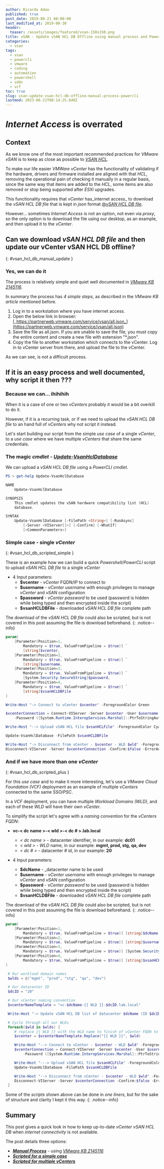 ```yaml
---
author: Ricardo Adao
published: true
post_date: 2019-08-21 08:00:00
last_modified_at: 2019-08-30
header:
  teaser: /assets/images/featured/vsan-150x150.png
title: vSAN - Update vSAN HCL DB Offline using manual process and PowerCLI
categories:
  - vsan
tags:
  - vsan
  - powercli
  - vmware
  - coding
  - automation
  - powershell
  - sddc
  - vcf
toc: true
slug: vsan-update-vsan-hcl-db-offline-manual-process-powercli
lastmod: 2023-06-21T08:14:25.640Z
---
```

# **_Internet Access_ is overrated**

## Context

As we know one of the most important recommended practices for _VMware vSAN_ is to keep as close as possible to [_VSAN HCL_](https://www.vmware.com/resources/compatibility/search.php?deviceCategory=vsan).

To make our life easier _VMWare vCenter_ has the functionality of validating if the hardware, drivers and firmware installed are aligned with that _HCL_, removing the operational pain of checking it manually in a regular basis, since the same way that items are added to the _HCL_, some items are also removed or stop being supported after _ESXi_ upgrades.

This functionality requires that _vCenter_ has_internet access_ to download the _vSAN HCL DB file_ that is kept in _json_ format [@_vSAN HCL DB file_](https://partnerweb.vmware.com/service/vsan/all.json
).

However... sometimes _Internet Access_ is not an option, not even via _proxy_, so the only option is to download the file using our desktop, as an example, and then upload it to the _vCenter_.

## Can we download _vSAN HCL DB file_ and then update our vCenter vSAN HCL DB offline?
{: #vsan_hcl_db_manual_update }

### Yes, we can do it

The process is relatively simple and quiet well documented in [_VMware KB 2145116_](https://kb.vmware.com/s/article/2145116).

In summary the process has *4 simple steps*, as described in the _VMware KB article_ mentioned before.

1. Log in to a workstation where you have internet access.
2. Open the below link in browser:
   [_https://partnerweb.vmware.com/service/vsan/all.json_](https://partnerweb.vmware.com/service/vsan/all.json)
3. Save the file as all.json. If you are unable to save the file, you must copy the entire content and create a new file with extension "*.json".
4. Copy the file to another workstation which connects to the vCenter.  Log in to vCenter server from there, and upload the file to the vCenter.

As we can see, is not a difficult process.

## If it is an easy process and well documented, why script it then ???

### Because we can... ihihihih

When it is a case of one or two _vCenters_ probably it would be a bit overkill to do it.

However, if it is a recurring task, or if we need to upload the _vSAN HCL DB file_ to an hand full of _vCenters_ why not script it instead.

Let's start building our script from the simple _use case_ of a single _vCenter_,  to a _use case_ where we have multiple _vCenters_ that share the same credentials.

### The magic _cmdlet_ - [_Update-VsanHclDatabase_](https://code.vmware.com/doc/preview?id=6330#/doc/Update-VsanHclDatabase.html)

We can upload a _vSAN HCL DB file_ using a _PowerCLI cmdlet_.

```powershell
PS > get-help Update-VsanHclDatabase

NAME
    Update-VsanHclDatabase

SYNOPSIS
    This cmdlet updates the vSAN hardware compatibility list (HCL)
    database.

SYNTAX
    Update-VsanHclDatabase [-FilePath <String>] [-RunAsync]
        [-Server <VIServer[]>] [-Confirm] [-WhatIf]
        [<CommonParameters>]
```

### Simple case - single _vCenter_
{: #vsan_hcl_db_scripted_simple }

These is an example how we can build a quick _Powershell/PowerCLI_ script to upload _vSAN HCL DB file_ to a single _vCenter_  

* 4 Input parameters:
  * **$vcenter**       - _vCenter_ FQDN/IP to connect to
  * **$username**      - _vCenter username_ with enough privileges to manage _vCenter_ and _vSAN_ configuration
  * **$password**      - _vCenter password_ to be used (password is hidden while being typed and then encrypted inside the script)
  * **$vsanHCLDBFile** - downloaded _vSAN HCL DB file_ complete path

The download of the _vSAN HCL DB file_ could also be scripted, but is not covered in this post assuming the file is download beforehand.
{: .notice--info}

```powershell
param(
    [Parameter(Position=1,
        Mandatory = $true, ValueFromPipeline = $true)] `
        [string]$vcenter,
    [Parameter(Position=2,
        Mandatory = $true, ValueFromPipeline = $true)] `
        [string]$username,
    [Parameter(Position=3,
        Mandatory = $true, ValueFromPipeline = $true)] `
        [System.Security.SecureString]$password,
    [Parameter(Position=4,
        Mandatory = $true, ValueFromPipeline = $true)] `
        [string]$vsanHCLDBFile
)

Write-Host "-> Connect to vCenter $vcenter" -ForegroundColor Green

$vcenterConnection = Connect-VIServer -Server $vcenter -User $username `
    -Password ([System.Runtime.InteropServices.Marshal]::PtrToStringAuto([System.Runtime.InteropServices.Marshal]::SecureStringToBSTR($password)))

Write-Host "--> Upload vSAN HCL file $vsanHCLFile" -ForegroundColor Cyan

Update-VsanHclDatabase -FilePath $vsanHCLDBFile

Write-Host "-> Disconnect from vCenter - $vcenter - WLD $wld" -ForegroundColor Green
Disconnect-VIServer -Server $vcenterConnection -Confirm:$false -ErrorAction SilentlyContinue
```

### And if we have more than one _vCenter_
{: #vsan_hcl_db_scripted_plus }

For this _use case_ and to make it more interesting, let's use a _VMware Cloud Foundation (VCF)_ deployment as an example of multiple _vCenters_  connected to the same _SSO/PSC_.

In a _VCF_ deployment, you can have multiple _Workload Domains (WLD)_, and each of these _WLD_ will have their own _vCenter_.

To simplify the script let's agree with a _naming convention_ for the _vCenters_ _FQDN_:

* **vc-< dc name >-< wld >-< dc # >.lab.local**
  * _< dc name >_ - datacenter identifier, in our example: **dc01**
  * _< wld >_     - _WLD_ name, in our example: **mgmt, prod, stg, qa, dev**
  * _< dc # >_    - datacenter # id, in our example: **20**  

* 4 Input parameters:
  * **$dcName**        - _datacenter name to be used
  * **$username**      - _vCenter username_ with enough privileges to manage _vCenter_ and _vSAN_ configuration
  * **$password**      - _vCenter password_ to be used (password is hidden while being typed and then encrypted inside the script)
  * **$vsanHCLDBFile** - downloaded _vSAN HCL DB file_ complete path

The download of the _vSAN HCL DB file_ could also be scripted, but is not covered in this post assuming the file is download beforehand.
{: .notice--info}

```powershell
param(
    [Parameter(Position=1,
        Mandatory = $true, ValueFromPipeline = $true)] [string]$dcName,
    [Parameter(Position=2,
        Mandatory = $true, ValueFromPipeline = $true)] [string]$username,
    [Parameter(Position=3,
        Mandatory = $true, ValueFromPipeline = $true)] [System.Security.SecureString]$password,
    [Parameter(Position=4,
        Mandatory = $true, ValueFromPipeline = $true)] [string]$vsanHCLDBFile
)

 # Our workload domain names
 $wlds = @("mgmt", "prod", "stg", "qa", "dev")

 # Our datacenter ID
 $dcID = "20"

 # Our vCenter naming convention
 $vcenterNameTemplate = "vc-$dcName-{{ WLD }}-$dcID.lab.local"

 Write-Host "-> Update vSAN HCL DB list of datacenter $dcName (ID $dcID) vCenters" -ForegroundColor Green

 # Cycle through all our WLDs
 foreach($wld in $wlds) {
    # replace {{ WLD }} with the WLD name to finish of vCenter FQDN to connect to
    $vcenter = $vcenterNameTemplate.Replace("{{ WLD }}", $wld)

    Write-Host "--> Connect to vCenter - $vcenter - WLD $wld" -ForegroundColor Green
    $vcenterConnection = Connect-VIServer -Server $vcenter -User $username `
        -Password ([System.Runtime.InteropServices.Marshal]::PtrToStringAuto([System.Runtime.InteropServices.Marshal]::SecureStringToBSTR($password)))

    Write-Host "---> Upload vSAN HCL file $vsanHCLFile" -ForegroundColor Cyan
    Update-VsanHclDatabase -FilePath $vsanHCLDBFile

    Write-Host "--> Disconnect from vCenter - $vcenter - WLD $wld" -ForegroundColor Green
    Disconnect-VIServer -Server $vcenterConnection -Confirm:$false -ErrorAction SilentlyContinue
 }
```

Some of the _scripts_ shown above can be done in _one liners_, but for the sake of structure and clarity I kept it this way.
{: .notice--info}

## Summary

 This post gives a quick look in how to keep up-to-date _vCenter_ _vSAN HCL DB_ when _internet connectivity_ is not available.

 The post details three options:

* [_**Manual Process**_](#vsan_hcl_db_manual_update) - using [_VMware KB 2145116_](https://kb.vmware.com/s/article/2145116)
* [_**Scripted for a simple case**_](#vsan_hcl_db_scripted_simple)
* [_**Scripted for multiple vCenters**_](#vsan_hcl_db_scripted_plus)
